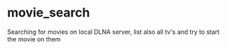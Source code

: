 # movie_search
Searching for movies on local DLNA server, list also all tv's and try to start the movie on them
